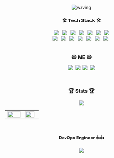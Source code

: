 <p align="Center"><img src="https://capsule-render.vercel.app/api?type=waving&color=0:fccb90,100:a82cd4&height=300&text=Welcome 👋&animation=twinkling&fontColor=2575fc&fontSize=100"  alt="waving"   style="max-width: 100%;"></p>

<h3 align="center"><b>🛠 Tech Stack 🛠</b></h3>
<p align="center">
  <img src="https://img.shields.io/badge/Android Studio-3DDC84?style=flat-square&logo=Android&logoColor=white"/></a> &nbsp
  <img src="https://img.shields.io/badge/Java-007396?style=flat-square&logo=Java&logoColor=white"/></a> &nbsp
  <img src="https://img.shields.io/badge/JavaScript-F7DF1E?style=flat-square&logo=JavaScript&logoColor=white"/></a> &nbsp
  <img src="https://img.shields.io/badge/Node.js-339933?style=flat-square&logo=Node.js&logoColor=white"/></a> &nbsp
  <img src="https://img.shields.io/badge/Python-3776AB?style=flat-square&logo=Python&logoColor=white"/></a> &nbsp
  <img src="https://img.shields.io/badge/Ubuntu-E95420?style=flat-square&logo=Ubuntu&logoColor=white"/></a> &nbsp
<img src="https://img.shields.io/badge/Git-F05032?style=flat-square&logo=Git&logoColor=white"/></a> <br>
<img src="https://img.shields.io/badge/Amazon AWS-232F3E?style=flat-square&logo=Amazon%20AWS&logoColor=white"/></a> &nbsp
<img src="https://img.shields.io/badge/Docker-2496ED?style=flat-square&logo=Docker&logoColor=white"/></a> &nbsp
<img src="https://img.shields.io/badge/Terraform-7B42BC?style=flat-square&logo=Terraform&logoColor=white"/></a> &nbsp
<img src="https://img.shields.io/badge/Kubernetes-326CE5?style=flat-square&logo=Kubernetes&logoColor=white"/></a> &nbsp
<img src="https://img.shields.io/badge/Arduino-00979D?style=flat-square&logo=Arduino&logoColor=white"/></a> &nbsp
<img src="https://img.shields.io/badge/CS2-31A8FF?style=flat-square&logo=Adobe Photoshop&logoColor=white"/></a> &nbsp
<img src="https://img.shields.io/badge/Visual Studio Code-007ACC?style=flat-square&logo=Visual Studio Code&logoColor=white"/></a> &nbsp
<br>
<br>
<h3 align="center"><b>😄 ME 😄</b></h3><p align="center">
<a href="https://jun.oopy.io/" target="_blank"><img src="https://img.shields.io/badge/Notion-000000?style=flat-square&logo=Notion&logoColor=white"/></a>&nbsp
  <a href="https://velog.io/@junis" target="_blank"><img src="https://img.shields.io/badge/Velog-20c997?style=flat-square&logo=Vimeo&logoColor=white"/></a>&nbsp
<a href="mailto:guqudjun12@gmail.com" target="_blank"><img src="https://img.shields.io/badge/Gmail-EA4335?style=flat-square&logo=Gmail&logoColor=white"/></a>&nbsp
<a href="mailto:guqudjun11@naver.com" target="_blank"><img src="https://img.shields.io/badge/Naver-03C75A?style=flat-square&logo=Naver&logoColor=white"/></a>
</p>
<br>
<h3 align="center"><b>🏆 Stats 🏆</b></h3>
<p align="center"><img src="https://github-profile-trophy.vercel.app/?username=ByeongJunis">
<table><tr><td valign="top" width="40%" >
<img src="https://github-readme-stats.vercel.app/api?username=ByeongJunis&show_icons=true&theme=radical" align="left" style="width: 100%" />
</td><td valign="top" width="35%">
<img src="https://github-readme-stats.vercel.app/api/top-langs/?username=ByeongJunis&hide_border=true&layout=compact" align="left" style="width: 90%" />
</td></tr></table> 


<br>
<h4 align="center">DevOps Engineer 👍👍</h4> 
<p align="center"><a href="https://hits.seeyoufarm.com"><img src="https://hits.seeyoufarm.com/api/count/incr/badge.svg?url=https%3A%2F%2Fgithub.com%2FByeongJunis&count_bg=%232125CF&title_bg=%23555555&icon=&icon_color=%23E7E7E7&title=hits&edge_flat=false"/></a></p>
